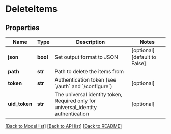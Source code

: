 # DeleteItems

## Properties
Name | Type | Description | Notes
------------ | ------------- | ------------- | -------------
**json** | **bool** | Set output format to JSON | [optional] [default to False]
**path** | **str** | Path to delete the items from | 
**token** | **str** | Authentication token (see &#x60;/auth&#x60; and &#x60;/configure&#x60;) | [optional] 
**uid_token** | **str** | The universal identity token, Required only for universal_identity authentication | [optional] 

[[Back to Model list]](../README.md#documentation-for-models) [[Back to API list]](../README.md#documentation-for-api-endpoints) [[Back to README]](../README.md)


